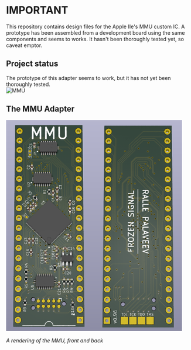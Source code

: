 # IMPORTANT
This repository contains design files for the Apple IIe's MMU custom IC. A prototype has been assembled from a development board using the same components and seems to works. It hasn't been thoroughly tested yet, so caveat emptor.

## Project status
The prototype of this adapter seems to work, but it has not yet been thoroughly tested.
<br/>
![MMU](https://img.shields.io/badge/3.3_V_Apple_IIe_MMU-Careful_Optimism-yellow)<br/>

## The MMU Adapter
<a align="center">
    <img src="/resources/MMU_Raytraced.png" style="width: 480px"/>
</a>
<p><i>A rendering of the MMU, front and back</i></p>
